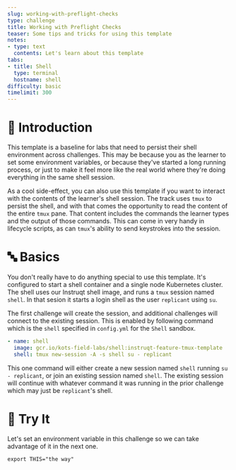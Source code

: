 ```yaml
---
slug: working-with-preflight-checks
type: challenge
title: Working with Preflight Checks
teaser: Some tips and tricks for using this template
notes:
- type: text
  contents: Let's learn about this template
tabs:
- title: Shell
  type: terminal
  hostname: shell
difficulty: basic
timelimit: 300
---
```


👋 Introduction
===============

This template is a baseline for labs that need to persist their shell
environment across challenges. This may be because you as the learner
to set some environment variables, or because they've started a long
running process, or just to make it feel more like the real world
where they're doing everything in the same shell session.

As a cool side-effect, you can also use this template if you want
to interact with the contents of the learner's shell session. The
track uses `tmux` to persist the shell, and with that comes the
opportunity to read the content of the entire `tmux` pane. That
content includes the commands the learner types and the output of
those commands. This can come in very handy in lifecycle scripts, as
can `tmux`'s ability to send keystrokes into the session.


🔤 Basics
=========

You don't really have to do anything special to use this template.
It's configured to start a shell container and a single node Kubernetes
cluster. The shell uses our Instruqt shell image, and runs a `tmux`
session named `shell`. In that sesion it starts a login shell as the
user `replicant` using `su`.

The first challenge will create the session, and additional challenges
will connect to the existing session. This is enabled by following
command which is the `shell` specified in `config.yml` for the `Shell`
sandbox.

```yaml
- name: shell
  image: gcr.io/kots-field-labs/shell:instruqt-feature-tmux-template
  shell: tmux new-session -A -s shell su - replicant
```

This one command will either create a new session named `shell` running
`su - replicant`, or join an existing session named `shell`. The existing
session will continue with whatever command it was running in the prior
challenge which may just be `replicant`'s shell.

🧪 Try It
=========

Let's set an environment variable in this challenge so we can take
advantage of it in the next one.

```shell
export THIS="the way"
```
